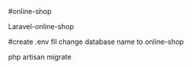 #online-shop

Laravel-online-shop


#create .env fil
change database name to online-shop

php artisan migrate
